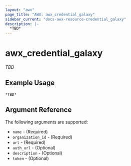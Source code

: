 ```yaml
---
layout: "awx"
page_title: "AWX: awx_credential_galaxy"
sidebar_current: "docs-awx-resource-credential_galaxy"
description: |-
  *TBD*
---
```


# awx_credential_galaxy

*TBD*

## Example Usage

```hcl
*TBD*
```

## Argument Reference

The following arguments are supported:

* `name` - (Required) 
* `organization_id` - (Required) 
* `url` - (Required) 
* `auth_url` - (Optional) 
* `description` - (Optional) 
* `token` - (Optional) 

